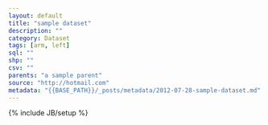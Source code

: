 ```yaml
---
layout: default
title: "sample dataset"
description: ""
category: Dataset
tags: [arm, left]
sql: ""
shp: ""
csv: ""
parents: "a sample parent"
source: "http://hotmail.com"
metadata: "{{BASE_PATH}}/_posts/metadata/2012-07-28-sample-dataset.md"
---
```

{% include JB/setup %}